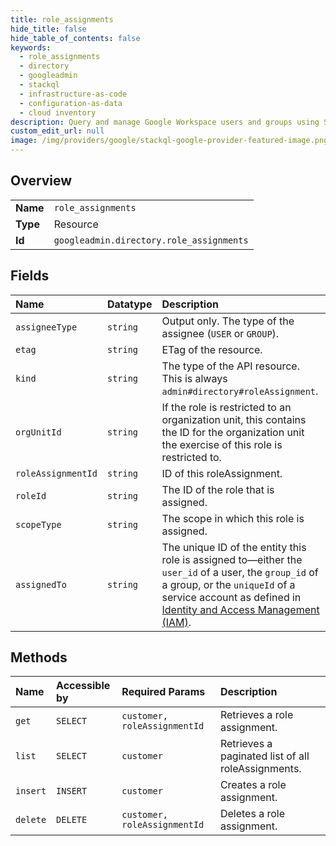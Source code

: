 ```yaml
---
title: role_assignments
hide_title: false
hide_table_of_contents: false
keywords:
  - role_assignments
  - directory
  - googleadmin    
  - stackql
  - infrastructure-as-code
  - configuration-as-data
  - cloud inventory
description: Query and manage Google Workspace users and groups using SQL.
custom_edit_url: null
image: /img/providers/google/stackql-google-provider-featured-image.png
---
```

  
    

## Overview
<table><tbody>
<tr><td><b>Name</b></td><td><code>role_assignments</code></td></tr>
<tr><td><b>Type</b></td><td>Resource</td></tr>
<tr><td><b>Id</b></td><td><code>googleadmin.directory.role_assignments</code></td></tr>
</tbody></table>

## Fields
| Name | Datatype | Description |
|:-----|:---------|:------------|
| `assigneeType` | `string` | Output only. The type of the assignee (`USER` or `GROUP`). |
| `etag` | `string` | ETag of the resource. |
| `kind` | `string` | The type of the API resource. This is always `admin#directory#roleAssignment`. |
| `orgUnitId` | `string` | If the role is restricted to an organization unit, this contains the ID for the organization unit the exercise of this role is restricted to. |
| `roleAssignmentId` | `string` | ID of this roleAssignment. |
| `roleId` | `string` | The ID of the role that is assigned. |
| `scopeType` | `string` | The scope in which this role is assigned. |
| `assignedTo` | `string` | The unique ID of the entity this role is assigned to—either the `user_id` of a user, the `group_id` of a group, or the `uniqueId` of a service account as defined in [Identity and Access Management (IAM)](https://cloud.google.com/iam/docs/reference/rest/v1/projects.serviceAccounts). |
## Methods
| Name | Accessible by | Required Params | Description |
|:-----|:--------------|:----------------|:------------|
| `get` | `SELECT` | `customer, roleAssignmentId` | Retrieves a role assignment. |
| `list` | `SELECT` | `customer` | Retrieves a paginated list of all roleAssignments. |
| `insert` | `INSERT` | `customer` | Creates a role assignment. |
| `delete` | `DELETE` | `customer, roleAssignmentId` | Deletes a role assignment. |
